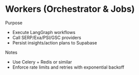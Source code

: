 # Workers (Orchestrator & Jobs)

Purpose
- Execute LangGraph workflows
- Call SERP/Exa/PSI/GSC providers
- Persist insights/action plans to Supabase

Notes
- Use Celery + Redis or similar
- Enforce rate limits and retries with exponential backoff

